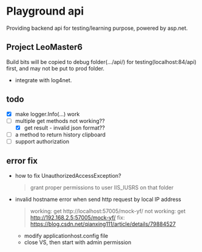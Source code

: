 # Playground api

Providing backend api for testing/learning purpose, powered by asp.net.

## Project LeoMaster6

Build bits will be copied to debug folder(.../api/) for testing(localhost:84/api) first, and may not be put to prod folder.

* integrate with log4net.

## todo

* [x] make logger.Info(...) work
* [ ] multiple get methods not working??
    * [x] get result - invalid json format??
* [ ] a method to return history clipboard
* [ ] support authorization

## error fix

* how to fix UnauthorizedAccessException?
  > grant proper permissions to user IIS_IUSRS on that folder
* invalid hostname error when send http request by local IP address
  > working: get http://localhost:57005/mock-yf/
  > not working: get http://192.168.2.5:57005/mock-yf/
  > fix: https://blog.csdn.net/qianxing111/article/details/79884527
    * modify applicationhost.config file
	* close VS, then start with admin permission
